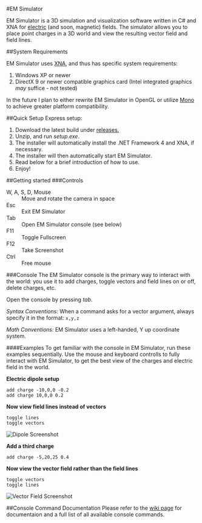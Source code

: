 #EM Simulator

EM Simulator is a 3D simulation and visualization software written in C# and XNA for [electric](http://en.wikipedia.org/wiki/Electric_field) (and soon, magnetic) fields.
The simulator allows you to place point charges in a 3D world and view the resulting vector field and field lines.

##System Requirements

EM Simulator uses [XNA](http://en.wikipedia.org/wiki/Microsoft_XNA), and thus has specific system requirements:

1. Windows XP or newer
2. DirectX 9 or newer compatible graphics card (Intel integrated graphics *may* suffice - not tested)

In the future I plan to either rewrite EM Simulator in OpenGL or utilize [Mono](http://www.mono-project.com/Main_Page)
to achieve greater platform compatibility.

##Quick Setup
Express setup:

1. Download the latest build under [releases.](https://github.com/donald-pinckney/EM-Simulator/releases)
2. Unzip, and run *setup.exe*.  
3. The installer will automatically install the .NET Framework 4 and XNA, if necessary.
3. The installer will then automatically start EM Simulator.
4. Read below for a brief introduction of how to use.
5. Enjoy!

##Getting started
###Controls
<dl>
  <dt>W, A, S, D, Mouse</dt>
  <dd>Move and rotate the camera in space</dd>
  <dt>Esc</dt>
  <dd>Exit EM Simulator</dd>
  <dt>Tab</dt>
  <dd>Open EM Simulator console (see below)</dd>
  <dt>F11</dt>
  <dd>Toggle Fullscreen</dd>
  <dt>F12</dt>
  <dd>Take Screenshot</dd>
  <dt>Ctrl</dt>
  <dd>Free mouse</dd>
</dl>

###Console
The EM Simulator console is the primary way to interact with the world: you use it to add charges, toggle vectors and
field lines on or off, delete charges, etc.

Open the console by pressing *tab*.

*Syntax Conventions:* When a command asks for a vector argument, always specify it in the format: `x,y,z`

*Math Conventions:* EM Simulator uses a left-handed, Y up coordinate system.

####Examples
To get familiar with the console in EM Simulator, run these examples sequentially.  Use the mouse and keyboard controlls
to fully interact with EM Simulator, to get the best view of the charges and electric field in the world.

**Electric dipole setup**
```
add charge -10,0,0 -0.2
add charge 10,0,0 0.2
```

**Now view field lines instead of vectors**
```
toggle lines
toggle vectors
```
![Dipole Screenshot](https://raw.github.com/donald-pinckney/EM-Simulator/screenshots/screenshots/1.png "Dipole Screenshot")

**Add a third charge**
```
add charge -5,20,25 0.4
```

**Now view the vector field rather than the field lines**
```
toggle vectors
toggle lines
```

![Vector Field Screenshot](https://raw.github.com/donald-pinckney/EM-Simulator/screenshots/screenshots/0.png "Vector Field Screenshot")

##Console Command Documentation
Please refer to the [wiki page](https://github.com/donald-pinckney/EM-Simulator/wiki/List-of-Console-Commands) for documentaion and a full list of all available console commands.
